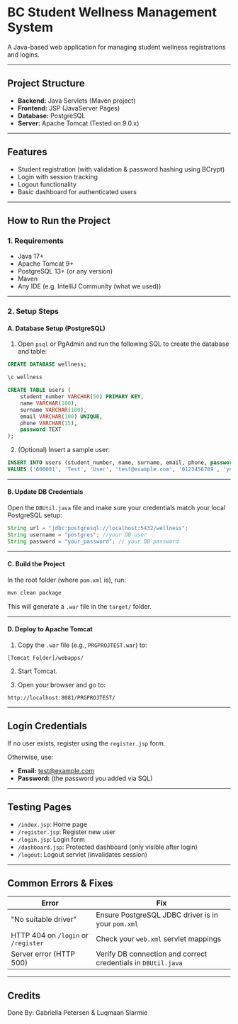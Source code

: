 # BC Student Wellness Management System

A Java-based web application for managing student wellness registrations and logins.

---

## Project Structure

- **Backend:** Java Servlets (Maven project)
- **Frontend:** JSP (JavaServer Pages)
- **Database:** PostgreSQL
- **Server:** Apache Tomcat (Tested on 9.0.x)

---

## Features

- Student registration (with validation & password hashing using BCrypt)
- Login with session tracking
- Logout functionality
- Basic dashboard for authenticated users

---

## How to Run the Project

### 1. Requirements

- Java 17+
- Apache Tomcat 9+
- PostgreSQL 13+ (or any version)
- Maven
- Any IDE (e.g. IntelliJ Community (what we used))

---

### 2. Setup Steps

#### A. Database Setup (PostgreSQL)

1. Open `psql` or PgAdmin and run the following SQL to create the database and table:

```sql
CREATE DATABASE wellness;

\c wellness

CREATE TABLE users (
    student_number VARCHAR(50) PRIMARY KEY,
    name VARCHAR(100),
    surname VARCHAR(100),
    email VARCHAR(100) UNIQUE,
    phone VARCHAR(15),
    password TEXT
);
```

2. (Optional) Insert a sample user:

```sql
INSERT INTO users (student_number, name, surname, email, phone, password)
VALUES ('600001', 'Test', 'User', 'test@example.com', '0123456789', 'your_hashed_password_here');
```

---

#### B. Update DB Credentials

Open the `DBUtil.java` file and make sure your credentials match your local PostgreSQL setup:

```java
String url = "jdbc:postgresql://localhost:5432/wellness";
String username = "postgres"; //your DB user
String password = "your_password"; // your DB password
```

---

#### C. Build the Project

In the root folder (where `pom.xml` is), run:

```bash
mvn clean package
```

This will generate a `.war` file in the `target/` folder.

---

#### D. Deploy to Apache Tomcat

1. Copy the `.war` file (e.g., `PRGPROJTEST.war`) to:

```
[Tomcat Folder]/webapps/
```

2. Start Tomcat.

3. Open your browser and go to:

```
http://localhost:8081/PRGPROJTEST/
```

---

## Login Credentials

If no user exists, register using the `register.jsp` form.

Otherwise, use:

- **Email:** test@example.com
- **Password:** (the password you added via SQL)

---

## Testing Pages

- `/index.jsp`: Home page
- `/register.jsp`: Register new user
- `/login.jsp`: Login form
- `/dashboard.jsp`: Protected dashboard (only visible after login)
- `/logout`: Logout servlet (invalidates session)

---

## Common Errors & Fixes

| Error | Fix |
|-------|-----|
| "No suitable driver" | Ensure PostgreSQL JDBC driver is in your `pom.xml` |
| HTTP 404 on `/login` or `/register` | Check your `web.xml` servlet mappings |
| Server error (HTTP 500) | Verify DB connection and correct credentials in `DBUtil.java` |

---

## Credits
Done By: Gabriella Petersen & Luqmaan Slarmie
